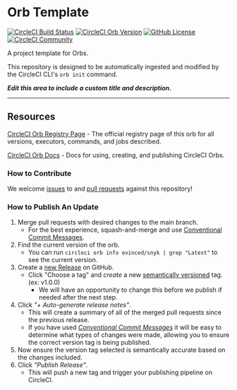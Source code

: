 # Orb Template


[![CircleCI Build Status](https://circleci.com/gh/GetEvinced/snyk-orb.svg?style=shield "CircleCI Build Status")](https://circleci.com/gh/GetEvinced/snyk-orb) [![CircleCI Orb Version](https://badges.circleci.com/orbs/evinced/snyk.svg)](https://circleci.com/developer/orbs/orb/evinced/snyk) [![GitHub License](https://img.shields.io/badge/license-MIT-lightgrey.svg)](https://raw.githubusercontent.com/GetEvinced/snyk-orb/master/LICENSE) [![CircleCI Community](https://img.shields.io/badge/community-CircleCI%20Discuss-343434.svg)](https://discuss.circleci.com/c/ecosystem/orbs)



A project template for Orbs.

This repository is designed to be automatically ingested and modified by the CircleCI CLI's `orb init` command.

_**Edit this area to include a custom title and description.**_

---

## Resources

[CircleCI Orb Registry Page](https://circleci.com/developer/orbs/orb/evinced/snyk) - The official registry page of this orb for all versions, executors, commands, and jobs described.

[CircleCI Orb Docs](https://circleci.com/docs/orb-intro/#section=configuration) - Docs for using, creating, and publishing CircleCI Orbs.

### How to Contribute

We welcome [issues](https://github.com/GetEvinced/snyk-orb/issues) to and [pull requests](https://github.com/GetEvinced/snyk-orb/pulls) against this repository!

### How to Publish An Update
1. Merge pull requests with desired changes to the main branch.
    - For the best experience, squash-and-merge and use [Conventional Commit Messages](https://conventionalcommits.org/).
2. Find the current version of the orb.
    - You can run `circleci orb info evinced/snyk | grep "Latest"` to see the current version.
3. Create a [new Release](https://github.com/GetEvinced/snyk-orb/releases/new) on GitHub.
    - Click "Choose a tag" and _create_ a new [semantically versioned](http://semver.org/) tag. (ex: v1.0.0)
      - We will have an opportunity to change this before we publish if needed after the next step.
4.  Click _"+ Auto-generate release notes"_.
    - This will create a summary of all of the merged pull requests since the previous release.
    - If you have used _[Conventional Commit Messages](https://conventionalcommits.org/)_ it will be easy to determine what types of changes were made, allowing you to ensure the correct version tag is being published.
5. Now ensure the version tag selected is semantically accurate based on the changes included.
6. Click _"Publish Release"_.
    - This will push a new tag and trigger your publishing pipeline on CircleCI.